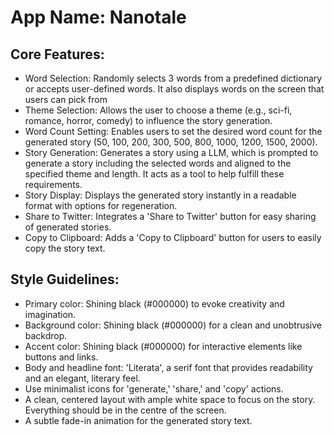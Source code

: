 # **App Name**: Nanotale

## Core Features:

- Word Selection: Randomly selects 3 words from a predefined dictionary or accepts user-defined words. It also displays words on the screen that users can pick from
- Theme Selection: Allows the user to choose a theme (e.g., sci-fi, romance, horror, comedy) to influence the story generation.
- Word Count Setting: Enables users to set the desired word count for the generated story (50, 100, 200, 300, 500, 800, 1000, 1200, 1500, 2000).
- Story Generation: Generates a story using a LLM, which is prompted to generate a story including the selected words and aligned to the specified theme and length. It acts as a tool to help fulfill these requirements.
- Story Display: Displays the generated story instantly in a readable format with options for regeneration.
- Share to Twitter: Integrates a 'Share to Twitter' button for easy sharing of generated stories.
- Copy to Clipboard: Adds a 'Copy to Clipboard' button for users to easily copy the story text.

## Style Guidelines:

- Primary color: Shining black (#000000) to evoke creativity and imagination.
- Background color: Shining black (#000000) for a clean and unobtrusive backdrop.
- Accent color: Shining black (#000000) for interactive elements like buttons and links.
- Body and headline font: 'Literata', a serif font that provides readability and an elegant, literary feel.
- Use minimalist icons for 'generate,' 'share,' and 'copy' actions.
- A clean, centered layout with ample white space to focus on the story.  Everything should be in the centre of the screen.
- A subtle fade-in animation for the generated story text.
